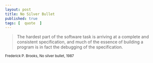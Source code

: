 ```yaml
---
layout: post
title: No Silver Bullet
published: true 
tags: [  quote  ]
---
```


<blockquote>
<p>
The hardest part of the software task is arriving at a complete 
and consistent specification, and much of the essence of building 
a program is in fact the debugging of the specification.
</p>
</blockquote>
<small>Frederick P. Brooks, No silver bullet, 1987</small>

